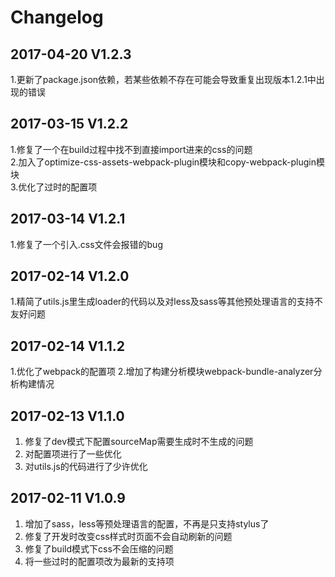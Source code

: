 # Changelog

## 2017-04-20 V1.2.3
1.更新了package.json依赖，若某些依赖不存在可能会导致重复出现版本1.2.1中出现的错误

## 2017-03-15 V1.2.2
1.修复了一个在build过程中找不到直接import进来的css的问题  
2.加入了optimize-css-assets-webpack-plugin模块和copy-webpack-plugin模块  
3.优化了过时的配置项

## 2017-03-14 V1.2.1
1.修复了一个引入.css文件会报错的bug

## 2017-02-14 V1.2.0

1.精简了utils.js里生成loader的代码以及对less及sass等其他预处理语言的支持不友好问题

## 2017-02-14 V1.1.2  

1.优化了webpack的配置项
2.增加了构建分析模块webpack-bundle-analyzer分析构建情况

## 2017-02-13 V1.1.0

1. 修复了dev模式下配置sourceMap需要生成时不生成的问题
2. 对配置项进行了一些优化
3. 对utils.js的代码进行了少许优化

## 2017-02-11 V1.0.9  

1. 增加了sass，less等预处理语言的配置，不再是只支持stylus了  
2. 修复了开发时改变css样式时页面不会自动刷新的问题
3. 修复了build模式下css不会压缩的问题
4. 将一些过时的配置项改为最新的支持项

